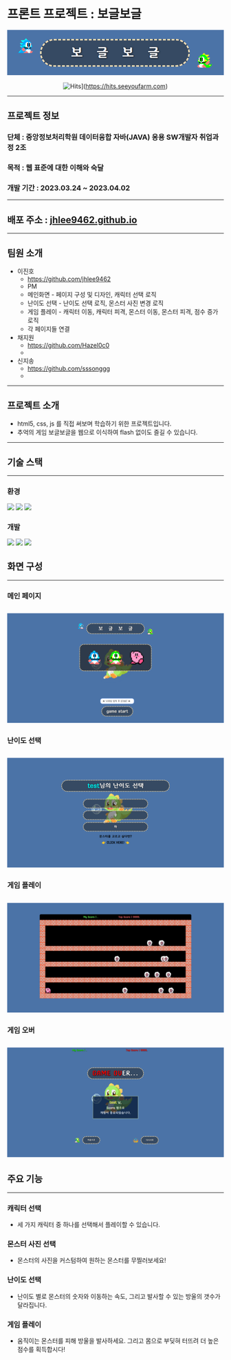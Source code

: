 
# 프론트 프로젝트 : 보글보글

<center>

![로고.png](img%2F%EB%A1%9C%EA%B3%A0.png)

</center>
<center>

![Hits](https://hits.seeyoufarm.com/api/count/incr/badge.svg?url=https%3A%2F%2Fgithub.com%2FSemiProject-JS%2Fbo-gle-bo-gle&count_bg=%2379C83D&title_bg=%23555555&icon=&icon_color=%23E7E7E7&title=hits&edge_flat=false)](https://hits.seeyoufarm.com)

</center>

---

## 프로젝트 정보

### 단체 : 중앙정보처리학원 데이터융합 자바(JAVA) 응용 SW개발자 취업과정 2조
### 목적 : 웹 표준에 대한 이해와 숙달
### 개발 기간 : 2023.03.24 ~ 2023.04.02

---

## 배포 주소 : [jhlee9462.github.io](jhlee9462.github.io)

---

## 팀원 소개
* 이진호 
  * https://github.com/jhlee9462
  * PM
  * 메인화면 - 페이지 구성 및 디자인, 캐릭터 선택 로직
  * 난이도 선택 - 난이도 선택 로직, 몬스터 사진 변경 로직
  * 게임 플레이 - 캐릭터 이동, 캐릭터 피격, 몬스터 이동, 몬스터 피격, 점수 증가 로직
  * 각 페이지들 연결
* 채지원 
  * https://github.com/Hazel0c0
  * 
* 신지송 
  * https://github.com/sssonggg
  * 

---

## 프로젝트 소개

- html5, css, js 를 직접 써보며 학습하기 위한 프로젝트입니다.
- 추억의 게임 보글보글을 웹으로 이식하여 flash 없이도 즐길 수 있습니다.

---

## 기술 스택

---

### 환경
<img src="https://img.shields.io/badge/visual studio code-007ACC?style=for-the-badge&logo=visualstudiocode&logoColor=white">
<img src="https://img.shields.io/badge/git-F05032?style=for-the-badge&logo=git&logoColor=white">
<img src="https://img.shields.io/badge/github-181717?style=for-the-badge&logo=github&logoColor=white">

### 개발
<img src="https://img.shields.io/badge/html5-E34F26?style=for-the-badge&logo=html5&logoColor=white">
<img src="https://img.shields.io/badge/css3-1572B6?style=for-the-badge&logo=css3&logoColor=white">
<img src="https://img.shields.io/badge/javascript-F7DF1E?style=for-the-badge&logo=javascript&logoColor=white">

## 화면 구성

---

### 메인 페이지 
![메인화면.png](img%2F%EB%A9%94%EC%9D%B8%ED%99%94%EB%A9%B4.png)
---
### 난이도 선택
![난이도선택.png](img%2F%EB%82%9C%EC%9D%B4%EB%8F%84%EC%84%A0%ED%83%9D.png)
---
### 게임 플레이
![게임플레이.png](img%2F%EA%B2%8C%EC%9E%84%ED%94%8C%EB%A0%88%EC%9D%B4.png)
---
### 게임 오버
![게임오버.png](img%2F%EA%B2%8C%EC%9E%84%EC%98%A4%EB%B2%84.png)
---

## 주요 기능

---

### 캐릭터 선택 
- 세 가지 캐릭터 중 하나를 선택해서 플레이할 수 있습니다.
### 몬스터 사진 선택 
- 몬스터의 사진을 커스텀하여 원하는 몬스터를 무찔러보세요!
### 난이도 선택 
- 난이도 별로 몬스터의 숫자와 이동하는 속도, 그리고 발사할 수 있는 방울의 갯수가 달라집니다.
### 게임 플레이 
- 움직이는 몬스터를 피해 방울을 발사하세요. 그리고 몸으로 부딪혀 터뜨려 더 높은 점수를 획득합시다!
